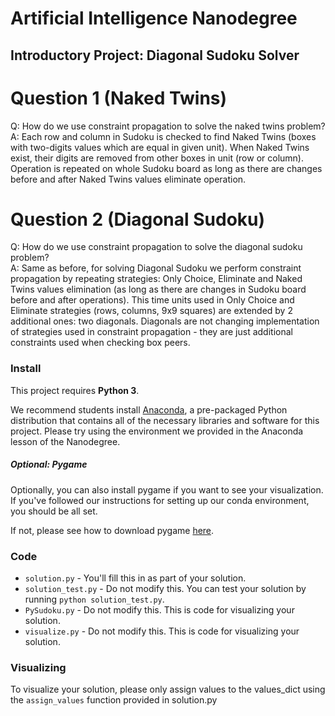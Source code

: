 # Artificial Intelligence Nanodegree
## Introductory Project: Diagonal Sudoku Solver

# Question 1 (Naked Twins)
Q: How do we use constraint propagation to solve the naked twins problem?
A: Each row and column in Sudoku is checked to find Naked Twins (boxes with two-digits values which are equal in given unit). When Naked Twins exist, their digits are removed from other boxes in unit (row or column). Operation is repeated on whole Sudoku board as long as there are changes before and after Naked Twins values eliminate operation.

# Question 2 (Diagonal Sudoku)
Q: How do we use constraint propagation to solve the diagonal sudoku problem?  
A: Same as before, for solving Diagonal Sudoku we perform constraint propagation by repeating strategies: Only Choice, Eliminate and Naked Twins values elimination (as long as there are changes in Sudoku board before and after operations). This time units used in Only Choice and Eliminate strategies (rows, columns, 9x9 squares) are extended by 2 additional ones: two diagonals. Diagonals are not changing implementation of strategies used in constraint propagation - they are just additional constraints used when checking box peers.


### Install

This project requires **Python 3**.

We recommend students install [Anaconda](https://www.continuum.io/downloads), a pre-packaged Python distribution that contains all of the necessary libraries and software for this project. 
Please try using the environment we provided in the Anaconda lesson of the Nanodegree.

##### Optional: Pygame

Optionally, you can also install pygame if you want to see your visualization. If you've followed our instructions for setting up our conda environment, you should be all set.

If not, please see how to download pygame [here](http://www.pygame.org/download.shtml).

### Code

* `solution.py` - You'll fill this in as part of your solution.
* `solution_test.py` - Do not modify this. You can test your solution by running `python solution_test.py`.
* `PySudoku.py` - Do not modify this. This is code for visualizing your solution.
* `visualize.py` - Do not modify this. This is code for visualizing your solution.

### Visualizing

To visualize your solution, please only assign values to the values_dict using the ```assign_values``` function provided in solution.py

